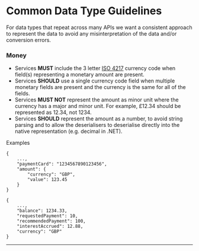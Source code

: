 # Common Data Type Guidelines

For data types that repeat across many APIs we want a consistent approach to represent the data to avoid any misinterpretation of the data and/or conversion errors.

### Money

* Services **MUST** include the 3 letter [ISO 4217](https://www.iso.org/iso-4217-currency-codes.html) currency code when field(s) representing a monetary amount are present.
* Services **SHOULD** use a single currency code field when multiple monetary fields are present and the currency is the same for all of the fields. 
* Services **MUST NOT** represent the amount as minor unit where the currency has a major and minor unit. For example, £12.34 should be represented as 12.34, not 1234.
* Services **SHOULD** represent the amount as a number, to avoid string parsing and to allow the deserialisers to deserialise directly into the native representation (e.g. decimal in .NET).

Examples

    {
	    ...,
	    "paymentCard": "1234567890123456",
	    "amount": {
            "currency": "GBP",
            "value": 123.45
        }
    }

    {
	    ...,
	    "balance": 1234.33,
	    "requestedPayment": 10,
	    "recommendedPayment": 100,
	    "interestAccrued": 12.88,
	    "currency": "GBP"
    }

---
